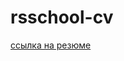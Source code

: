 # rsschool-cv 
<a href=https://github.com/yorkman90/rsschool-cv/blob/gh-pages>ссылка на резюме</a> 
